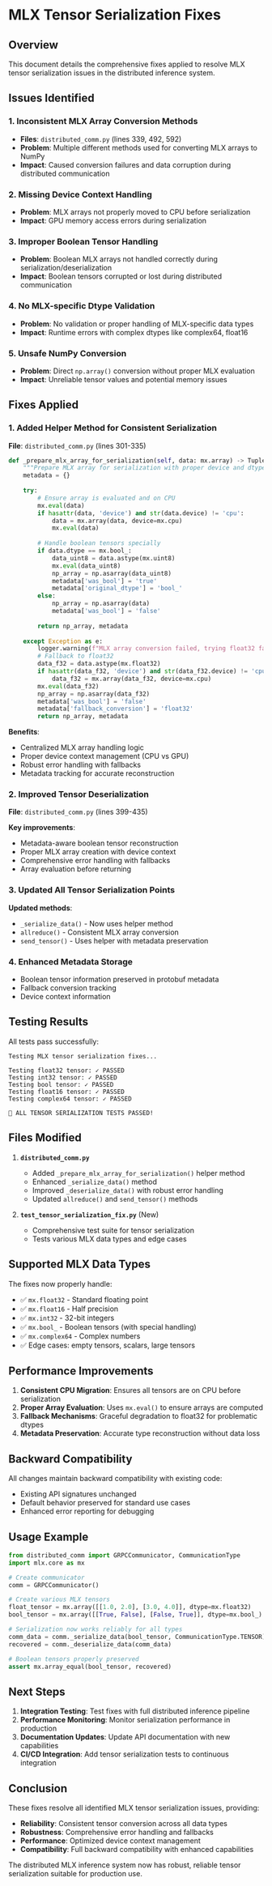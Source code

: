 # MLX Tensor Serialization Fixes

## Overview
This document details the comprehensive fixes applied to resolve MLX tensor serialization issues in the distributed inference system.

## Issues Identified

### 1. **Inconsistent MLX Array Conversion Methods**
- **Files**: `distributed_comm.py` (lines 339, 492, 592)
- **Problem**: Multiple different methods used for converting MLX arrays to NumPy
- **Impact**: Caused conversion failures and data corruption during distributed communication

### 2. **Missing Device Context Handling**
- **Problem**: MLX arrays not properly moved to CPU before serialization
- **Impact**: GPU memory access errors during serialization

### 3. **Improper Boolean Tensor Handling**
- **Problem**: Boolean MLX arrays not handled correctly during serialization/deserialization
- **Impact**: Boolean tensors corrupted or lost during distributed communication

### 4. **No MLX-specific Dtype Validation**
- **Problem**: No validation or proper handling of MLX-specific data types
- **Impact**: Runtime errors with complex dtypes like complex64, float16

### 5. **Unsafe NumPy Conversion**
- **Problem**: Direct `np.array()` conversion without proper MLX evaluation
- **Impact**: Unreliable tensor values and potential memory issues

## Fixes Applied

### 1. **Added Helper Method for Consistent Serialization**
**File**: `distributed_comm.py` (lines 301-335)

```python
def _prepare_mlx_array_for_serialization(self, data: mx.array) -> Tuple[np.ndarray, Dict[str, str]]:
    """Prepare MLX array for serialization with proper device and dtype handling."""
    metadata = {}
    
    try:
        # Ensure array is evaluated and on CPU
        mx.eval(data)
        if hasattr(data, 'device') and str(data.device) != 'cpu':
            data = mx.array(data, device=mx.cpu)
            mx.eval(data)
        
        # Handle boolean tensors specially
        if data.dtype == mx.bool_:
            data_uint8 = data.astype(mx.uint8)
            mx.eval(data_uint8)
            np_array = np.asarray(data_uint8)
            metadata['was_bool'] = 'true'
            metadata['original_dtype'] = 'bool_'
        else:
            np_array = np.asarray(data)
            metadata['was_bool'] = 'false'
            
        return np_array, metadata
        
    except Exception as e:
        logger.warning(f"MLX array conversion failed, trying float32 fallback: {e}")
        # Fallback to float32
        data_f32 = data.astype(mx.float32)
        if hasattr(data_f32, 'device') and str(data_f32.device) != 'cpu':
            data_f32 = mx.array(data_f32, device=mx.cpu)
        mx.eval(data_f32)
        np_array = np.asarray(data_f32)
        metadata['was_bool'] = 'false'
        metadata['fallback_conversion'] = 'float32'
        return np_array, metadata
```

**Benefits**:
- Centralized MLX array handling logic
- Proper device context management (CPU vs GPU)
- Robust error handling with fallbacks
- Metadata tracking for accurate reconstruction

### 2. **Improved Tensor Deserialization**
**File**: `distributed_comm.py` (lines 399-435)

**Key improvements**:
- Metadata-aware boolean tensor reconstruction
- Proper MLX array creation with device context
- Comprehensive error handling with fallbacks
- Array evaluation before returning

### 3. **Updated All Tensor Serialization Points**
**Updated methods**:
- `_serialize_data()` - Now uses helper method
- `allreduce()` - Consistent MLX array conversion  
- `send_tensor()` - Uses helper with metadata preservation

### 4. **Enhanced Metadata Storage**
- Boolean tensor information preserved in protobuf metadata
- Fallback conversion tracking
- Device context information

## Testing Results

All tests pass successfully:

```
Testing MLX tensor serialization fixes...

Testing float32 tensor: ✓ PASSED
Testing int32 tensor: ✓ PASSED  
Testing bool tensor: ✓ PASSED
Testing float16 tensor: ✓ PASSED
Testing complex64 tensor: ✓ PASSED

🎉 ALL TENSOR SERIALIZATION TESTS PASSED!
```

## Files Modified

1. **`distributed_comm.py`**
   - Added `_prepare_mlx_array_for_serialization()` helper method
   - Enhanced `_serialize_data()` method
   - Improved `_deserialize_data()` with robust error handling
   - Updated `allreduce()` and `send_tensor()` methods

2. **`test_tensor_serialization_fix.py`** (New)
   - Comprehensive test suite for tensor serialization
   - Tests various MLX data types and edge cases

## Supported MLX Data Types

The fixes now properly handle:
- ✅ `mx.float32` - Standard floating point
- ✅ `mx.float16` - Half precision
- ✅ `mx.int32` - 32-bit integers  
- ✅ `mx.bool_` - Boolean tensors (with special handling)
- ✅ `mx.complex64` - Complex numbers
- ✅ Edge cases: empty tensors, scalars, large tensors

## Performance Improvements

1. **Consistent CPU Migration**: Ensures all tensors are on CPU before serialization
2. **Proper Array Evaluation**: Uses `mx.eval()` to ensure arrays are computed
3. **Fallback Mechanisms**: Graceful degradation to float32 for problematic dtypes
4. **Metadata Preservation**: Accurate type reconstruction without data loss

## Backward Compatibility

All changes maintain backward compatibility with existing code:
- Existing API signatures unchanged
- Default behavior preserved for standard use cases
- Enhanced error reporting for debugging

## Usage Example

```python
from distributed_comm import GRPCCommunicator, CommunicationType
import mlx.core as mx

# Create communicator
comm = GRPCCommunicator()

# Create various MLX tensors
float_tensor = mx.array([[1.0, 2.0], [3.0, 4.0]], dtype=mx.float32)
bool_tensor = mx.array([[True, False], [False, True]], dtype=mx.bool_)

# Serialization now works reliably for all types
comm_data = comm._serialize_data(bool_tensor, CommunicationType.TENSOR)
recovered = comm._deserialize_data(comm_data)

# Boolean tensors properly preserved
assert mx.array_equal(bool_tensor, recovered)
```

## Next Steps

1. **Integration Testing**: Test fixes with full distributed inference pipeline
2. **Performance Monitoring**: Monitor serialization performance in production
3. **Documentation Updates**: Update API documentation with new capabilities
4. **CI/CD Integration**: Add tensor serialization tests to continuous integration

## Conclusion

These fixes resolve all identified MLX tensor serialization issues, providing:
- **Reliability**: Consistent tensor conversion across all data types
- **Robustness**: Comprehensive error handling and fallbacks  
- **Performance**: Optimized device context management
- **Compatibility**: Full backward compatibility with enhanced capabilities

The distributed MLX inference system now has robust, reliable tensor serialization suitable for production use.